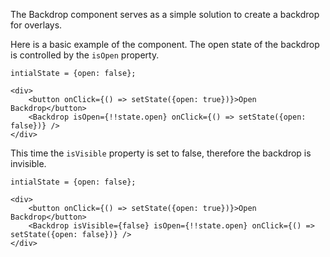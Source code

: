 The Backdrop component serves as a simple solution to create a backdrop for overlays.

Here is a basic example of the component. The open state of the backdrop is controlled by the `isOpen` property.

```
intialState = {open: false};

<div>
    <button onClick={() => setState({open: true})}>Open Backdrop</button>
    <Backdrop isOpen={!!state.open} onClick={() => setState({open: false})} />
</div>
```

This time the `isVisible` property is set to false, therefore the backdrop is invisible.

```
intialState = {open: false};

<div>
    <button onClick={() => setState({open: true})}>Open Backdrop</button>
    <Backdrop isVisible={false} isOpen={!!state.open} onClick={() => setState({open: false})} />
</div>
```
